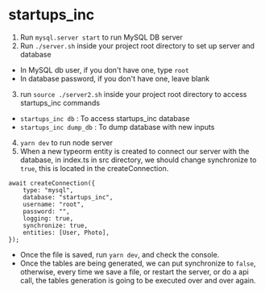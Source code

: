 # startups_inc
1. Run `mysql.server start` to run MySQL DB server
2. Run `./server.sh` inside your project root directory to set up server and database
* In MySQL db user, if you don't have one, type `root`
* In database password, if you don't have one, leave blank
3. run `source ./server2.sh` inside your project root directory to access startups_inc commands
* `startups_inc db` : To access startups_inc database
* `startups_inc dump_db` : To dump database with new inputs
4. `yarn dev` to run node server
5. When a new typeorm entity is created to connect our server with the database, in index.ts in src directory, we should change synchronize to `true`, this is located in the createConnection.
```
await createConnection({
    type: "mysql",
    database: "startups_inc",
    username: "root",
    password: "",
    logging: true,
    synchronize: true,
    entities: [User, Photo],
});
```
* Once the file is saved, run `yarn dev`, and check the console. 
* Once the tables are being generated, we can put synchronize to `false`, otherwise, every time we save a file, or restart the server, or do a api call, the tables generation is going to be executed over and over again.
